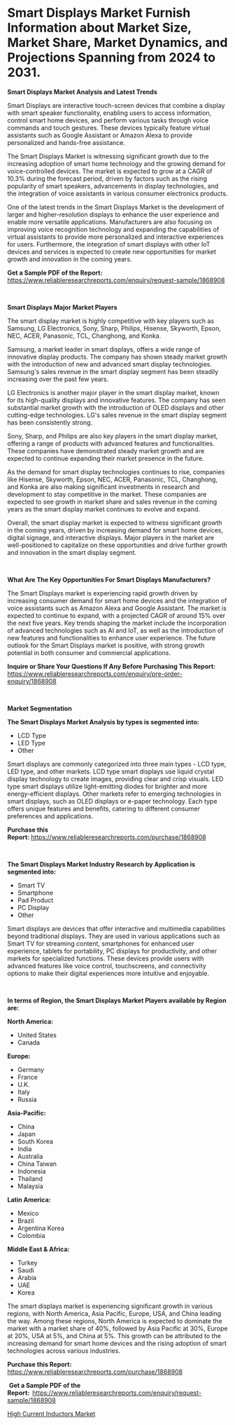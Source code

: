 <p><h1>Smart Displays Market Furnish Information about Market Size, Market Share, Market Dynamics, and Projections Spanning from 2024 to 2031.</h1></p><p><strong>Smart Displays Market Analysis and Latest Trends</strong></p>
<p><p>Smart Displays are interactive touch-screen devices that combine a display with smart speaker functionality, enabling users to access information, control smart home devices, and perform various tasks through voice commands and touch gestures. These devices typically feature virtual assistants such as Google Assistant or Amazon Alexa to provide personalized and hands-free assistance.</p><p>The Smart Displays Market is witnessing significant growth due to the increasing adoption of smart home technology and the growing demand for voice-controlled devices. The market is expected to grow at a CAGR of 10.3% during the forecast period, driven by factors such as the rising popularity of smart speakers, advancements in display technologies, and the integration of voice assistants in various consumer electronics products.</p><p>One of the latest trends in the Smart Displays Market is the development of larger and higher-resolution displays to enhance the user experience and enable more versatile applications. Manufacturers are also focusing on improving voice recognition technology and expanding the capabilities of virtual assistants to provide more personalized and interactive experiences for users. Furthermore, the integration of smart displays with other IoT devices and services is expected to create new opportunities for market growth and innovation in the coming years.</p></p>
<p><strong>Get a Sample PDF of the Report:&nbsp;</strong> <a href="https://www.reliableresearchreports.com/enquiry/request-sample/1868908">https://www.reliableresearchreports.com/enquiry/request-sample/1868908</a></p>
<p>&nbsp;</p>
<p><strong>Smart Displays Major Market Players</strong></p>
<p><p>The smart display market is highly competitive with key players such as Samsung, LG Electronics, Sony, Sharp, Philips, Hisense, Skyworth, Epson, NEC, ACER, Panasonic, TCL, Changhong, and Konka. </p><p>Samsung, a market leader in smart displays, offers a wide range of innovative display products. The company has shown steady market growth with the introduction of new and advanced smart display technologies. Samsung's sales revenue in the smart display segment has been steadily increasing over the past few years.</p><p>LG Electronics is another major player in the smart display market, known for its high-quality displays and innovative features. The company has seen substantial market growth with the introduction of OLED displays and other cutting-edge technologies. LG's sales revenue in the smart display segment has been consistently strong.</p><p>Sony, Sharp, and Philips are also key players in the smart display market, offering a range of products with advanced features and functionalities. These companies have demonstrated steady market growth and are expected to continue expanding their market presence in the future.</p><p>As the demand for smart display technologies continues to rise, companies like Hisense, Skyworth, Epson, NEC, ACER, Panasonic, TCL, Changhong, and Konka are also making significant investments in research and development to stay competitive in the market. These companies are expected to see growth in market share and sales revenue in the coming years as the smart display market continues to evolve and expand.</p><p>Overall, the smart display market is expected to witness significant growth in the coming years, driven by increasing demand for smart home devices, digital signage, and interactive displays. Major players in the market are well-positioned to capitalize on these opportunities and drive further growth and innovation in the smart display segment.</p></p>
<p>&nbsp;</p>
<p><strong>What Are The Key Opportunities For Smart Displays Manufacturers?</strong></p>
<p><p>The Smart Displays market is experiencing rapid growth driven by increasing consumer demand for smart home devices and the integration of voice assistants such as Amazon Alexa and Google Assistant. The market is expected to continue to expand, with a projected CAGR of around 15% over the next five years. Key trends shaping the market include the incorporation of advanced technologies such as AI and IoT, as well as the introduction of new features and functionalities to enhance user experience. The future outlook for the Smart Displays market is positive, with strong growth potential in both consumer and commercial applications.</p></p>
<p><strong>Inquire or Share Your Questions If Any Before Purchasing This Report:</strong> <a href="https://www.reliableresearchreports.com/enquiry/pre-order-enquiry/1868908">https://www.reliableresearchreports.com/enquiry/pre-order-enquiry/1868908</a></p>
<p>&nbsp;</p>
<p><strong>Market Segmentation</strong></p>
<p><strong>The Smart Displays Market Analysis by types is segmented into:</strong></p>
<p><ul><li>LCD Type</li><li>LED Type</li><li>Other</li></ul></p>
<p><p>Smart displays are commonly categorized into three main types - LCD type, LED type, and other markets. LCD type smart displays use liquid crystal display technology to create images, providing clear and crisp visuals. LED type smart displays utilize light-emitting diodes for brighter and more energy-efficient displays. Other markets refer to emerging technologies in smart displays, such as OLED displays or e-paper technology. Each type offers unique features and benefits, catering to different consumer preferences and applications.</p></p>
<p><strong>Purchase this Report:&nbsp;</strong><a href="https://www.reliableresearchreports.com/purchase/1868908">https://www.reliableresearchreports.com/purchase/1868908</a></p>
<p>&nbsp;</p>
<p><strong>The Smart Displays Market Industry Research by Application is segmented into:</strong></p>
<p><ul><li>Smart TV</li><li>Smartphone</li><li>Pad Product</li><li>PC Display</li><li>Other</li></ul></p>
<p><p>Smart displays are devices that offer interactive and multimedia capabilities beyond traditional displays. They are used in various applications such as Smart TV for streaming content, smartphones for enhanced user experience, tablets for portability, PC displays for productivity, and other markets for specialized functions. These devices provide users with advanced features like voice control, touchscreens, and connectivity options to make their digital experiences more intuitive and enjoyable.</p></p>
<p>&nbsp;</p>
<p><strong>In terms of Region, the Smart Displays Market Players available by Region are:</strong></p>
<p>
    <p> <strong> North America: </strong>
        <ul>
            <li>United States</li>
            <li>Canada</li>
        </ul>
        </p> 
    <p> <strong> Europe: </strong>
        <ul>
            <li>Germany</li>
            <li>France</li>
            <li>U.K.</li>
            <li>Italy</li>
            <li>Russia</li>
        </ul>
        </p> 
    <p> <strong> Asia-Pacific: </strong>
        <ul>
            <li>China</li>
            <li>Japan</li>
            <li>South Korea</li>
            <li>India</li>
            <li>Australia</li>
            <li>China Taiwan</li>
            <li>Indonesia</li>
            <li>Thailand</li>
            <li>Malaysia</li>
        </ul>
        </p> 
    <p> <strong> Latin America: </strong>
        <ul>
            <li>Mexico</li>
            <li>Brazil</li>
            <li>Argentina Korea</li>
            <li>Colombia</li>
        </ul>
        </p> 
    <p> <strong> Middle East & Africa: </strong>
        <ul>
            <li>Turkey</li>
            <li>Saudi</li>
            <li>Arabia</li>
            <li>UAE</li>
            <li>Korea</li>
        </ul>
    </p>
    </p>
<p><p>The smart displays market is experiencing significant growth in various regions, with North America, Asia Pacific, Europe, USA, and China leading the way. Among these regions, North America is expected to dominate the market with a market share of 40%, followed by Asia Pacific at 30%, Europe at 20%, USA at 5%, and China at 5%. This growth can be attributed to the increasing demand for smart home devices and the rising adoption of smart technologies across various industries.</p></p>
<p><strong>Purchase this Report: </strong><a href="https://www.reliableresearchreports.com/purchase/1868908">https://www.reliableresearchreports.com/purchase/1868908</a></p>
<p>&nbsp;<strong>Get a Sample PDF of the Report:&nbsp;&nbsp;</strong><a href="https://www.reliableresearchreports.com/enquiry/request-sample/1868908">https://www.reliableresearchreports.com/enquiry/request-sample/1868908</a></p>
<p><strong></strong></p>
<p><p><a href="https://github.com/ChiragRp1/Market-Research-Report-List-3/blob/main/high-current-inductors-market.md">High Current Inductors Market</a></p></p>